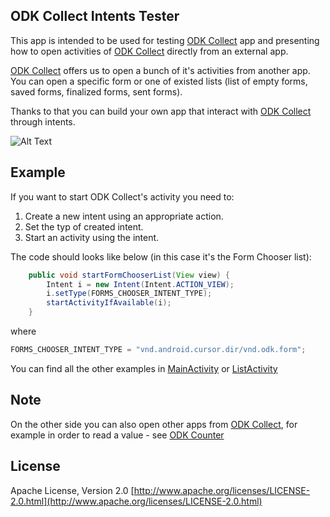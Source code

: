 ## ODK Collect Intents Tester

This app is intended to be used for testing [ODK Collect](https://github.com/opendatakit/collect) app and presenting how to open activities of [ODK Collect](https://github.com/opendatakit/collect) directly from an external app.

[ODK Collect](https://github.com/opendatakit/collect) offers us to open a bunch of it's activities from another app. 
You can open a specific form or one of existed lists (list of empty forms, saved forms, finalized forms, sent forms).

Thanks to that you can build your own app that interact with [ODK Collect](https://github.com/opendatakit/collect) through intents.

![Alt Text](https://github.com/grzesiek2010/collectTester/blob/master/collectTester.gif)

## Example

If you want to start ODK Collect's activity you need to:
1. Create a new intent using an appropriate action.
2. Set the typ of created intent.
3. Start an activity using the intent.

The code should looks like below (in this case it's the Form Chooser list):

```java
    public void startFormChooserList(View view) {
        Intent i = new Intent(Intent.ACTION_VIEW);
        i.setType(FORMS_CHOOSER_INTENT_TYPE);
        startActivityIfAvailable(i);
    }
```

where 
```java
FORMS_CHOOSER_INTENT_TYPE = "vnd.android.cursor.dir/vnd.odk.form";
```

You can find all the other examples in [MainActivity](https://github.com/grzesiek2010/collectTester/blob/master/collectTester_app/src/main/java/org/odk/collectTester/activities/MainActivity.java) or [ListActivity](https://github.com/grzesiek2010/collectTester/blob/master/collectTester_app/src/main/java/org/odk/collectTester/activities/ListActivity.java)

## Note
On the other side you can also open other apps from [ODK Collect](https://github.com/opendatakit/collect), for example in order to read a value - see [ODK Counter](https://github.com/opendatakit/counter) 

## License
Apache License, Version 2.0
[http://www.apache.org/licenses/LICENSE-2.0.html](http://www.apache.org/licenses/LICENSE-2.0.html)

